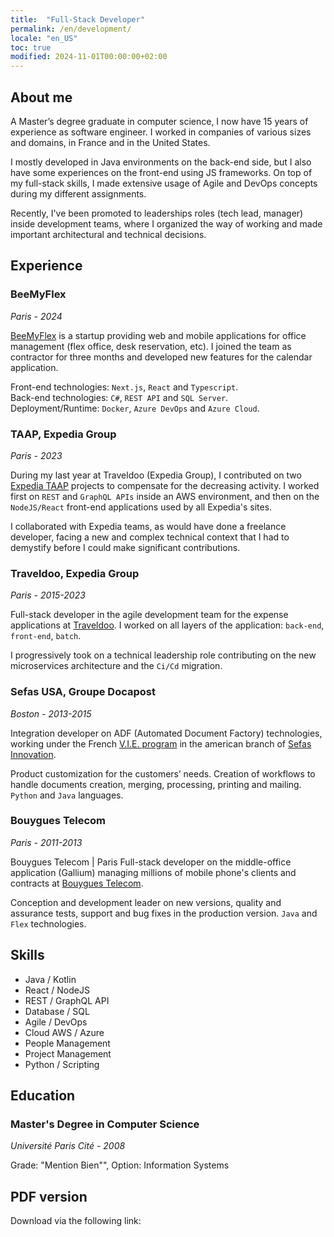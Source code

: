 ```yaml
---
title:  "Full-Stack Developer"
permalink: /en/development/
locale: "en_US"
toc: true
modified: 2024-11-01T00:00:00+02:00
---
```


## <i class="fa-solid fa-user"></i> About me
A Master’s degree graduate in computer science, I now have 15 years of experience as software engineer. I worked in companies of various sizes and domains, in France and in the United States.

I mostly developed in Java environments on the back-end side, but I also have some experiences on the front-end using JS frameworks. On top of my full-stack skills, I made extensive usage of Agile and DevOps concepts during my different assignments.

Recently, I've been promoted to leaderships roles (tech lead, manager) inside development teams, where I organized the way of working and made important architectural and technical decisions.

## <i class="fa-solid fa-building-columns"></i> Experience

### BeeMyFlex
*Paris - 2024*

[BeeMyFlex](https://www.beemyflex.com/en/) is a startup providing web and mobile applications for office management (flex office, desk reservation, etc). I joined the team as contractor for three months and developed new features for the calendar application.

Front-end technologies: `Next.js`, `React` and `Typescript`.  
Back-end technologies: `C#`, `REST API` and `SQL Server`.  
Deployment/Runtime: `Docker`, `Azure DevOps` and `Azure Cloud`.

### TAAP, Expedia Group
*Paris - 2023*

During my last year at Traveldoo (Expedia Group), I contributed on two [Expedia TAAP](https://www.expediataap.com/) projects to compensate for the decreasing activity. I worked first on `REST` and `GraphQL APIs` inside an AWS environment, and then on the `NodeJS/React` front-end applications used by all Expedia's sites.

I collaborated with Expedia teams, as would have done a freelance developer, facing a new and complex technical context that I had to demystify before I could make significant contributions.

### Traveldoo, Expedia Group
*Paris - 2015-2023*

Full-stack developer in the agile development team for the expense applications at [Traveldoo](https://www.linkedin.com/company/traveldoo-technologies/). I worked on all layers of the application: `back-end`, `front-end`, `batch`.

I progressively took on a technical leadership role contributing on the new microservices architecture and the `Ci/Cd` migration.

### Sefas USA, Groupe Docapost
*Boston - 2013-2015*

Integration developer on ADF (Automated Document Factory) technologies, working under the French [V.I.E. program](https://www.service-public.fr/particuliers/vosdroits/F10040?lang=en) in the american branch of [Sefas Innovation](https://www.sefas.co.uk/).

Product customization for the customers’ needs. Creation of workflows to handle documents creation, merging, processing, printing and mailing. `Python` and `Java` languages.

### Bouygues Telecom
*Paris - 2011-2013*

Bouygues Telecom | Paris
Full-stack developer on the middle-office application (Gallium) managing millions of mobile phone's clients and contracts at [Bouygues Telecom](https://www.bouyguestelecom.fr/).

Conception and development leader on new versions, quality and assurance tests, support and bug fixes in the production version.
`Java` and `Flex` technologies.

## <i class="fa-solid fa-code"></i> Skills

- Java / Kotlin
- React / NodeJS
- REST / GraphQL API
- Database / SQL
- Agile / DevOps
- Cloud AWS / Azure
- People Management
- Project Management
- Python / Scripting

## <i class="fa-solid fa-graduation-cap"></i> Education

### Master's Degree in Computer Science
*Université Paris Cité - 2008*

Grade: "Mention Bien"", Option: Information Systems

## PDF version

Download via the following link:

><a href="{{ '/assets/documents/resume-arnaud-decolasse-full-stack-developer.pdf' | relative_url }}"><i class="fa-solid fa-file-pdf fa-2xl"></i></a>
